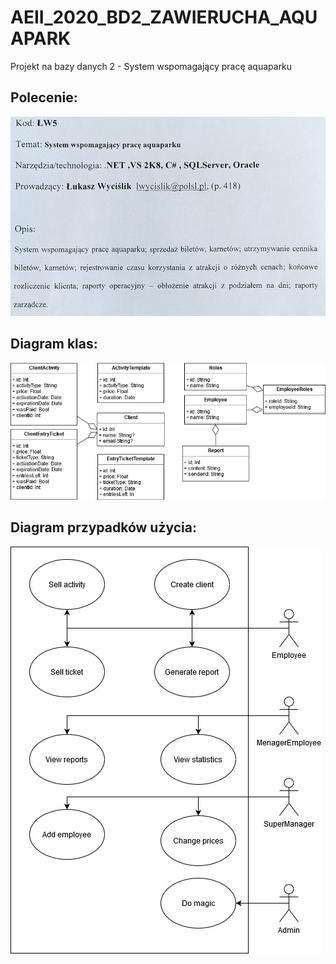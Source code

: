 # AEII_2020_BD2_ZAWIERUCHA_AQUAPARK
Projekt na bazy danych 2 - System wspomagający pracę aquaparku


## Polecenie:
![Screen](documentation/Polecenie.jpg)


## Diagram klas:

![Screen](documentation/Classes.jpg)

## Diagram przypadków użycia:

![Screen](documentation/UseCase.jpg)
